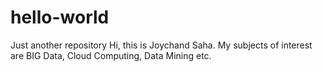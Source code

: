 # hello-world
Just another repository
Hi, this is Joychand Saha. My subjects of interest are BIG Data, Cloud Computing, Data Mining etc.
